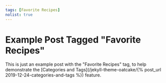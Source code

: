 ```yaml
---
tags: [Favorite Recipes]
nolist: true
---
```


Example Post Tagged "Favorite Recipes"
======================================

This is just an example post with the "Favorite Recipes" tag,
to help demonstrate the [Categories and Tags](/jekyll-theme-oatcake/{% post_url 2019-12-24-categories-and-tags %})
feature.

